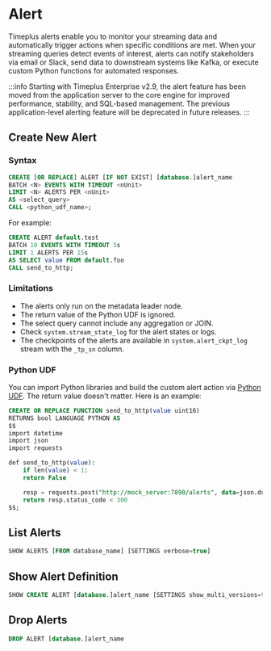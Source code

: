 # Alert

Timeplus alerts enable you to monitor your streaming data and automatically trigger actions when specific conditions are met. When your streaming queries detect events of interest, alerts can notify stakeholders via email or Slack, send data to downstream systems like Kafka, or execute custom Python functions for automated responses.

:::info
Starting with Timeplus Enterprise v2.9, the alert feature has been moved from the application server to the core engine for improved performance, stability, and SQL-based management. The previous application-level alerting feature will be deprecated in future releases.
:::

## Create New Alert

### Syntax
```sql
CREATE [OR REPLACE] ALERT [IF NOT EXIST] [database.]alert_name
BATCH <N> EVENTS WITH TIMEOUT <nUnit>
LIMIT <N> ALERTS PER <nUnit>
AS <select_query>
CALL <python_udf_name>;
```

For example:
```sql
CREATE ALERT default.test
BATCH 10 EVENTS WITH TIMEOUT 5s
LIMIT 1 ALERTS PER 15s
AS SELECT value FROM default.foo
CALL send_to_http;
```

### Limitations
* The alerts only run on the metadata leader node.
* The return value of the Python UDF is ignored.
* The select query cannot include any aggregation or JOIN.
* Check `system.stream_state_log` for the alert states or logs.
* The checkpoints of the alerts are available in `system.alert_ckpt_log` stream with the `_tp_sn` column.

### Python UDF
You can import Python libraries and build the custom alert action via [Python UDF](/py-udf). The return value doesn't matter. Here is an example:

```sql
CREATE OR REPLACE FUNCTION send_to_http(value uint16)
RETURNS bool LANGUAGE PYTHON AS
$$
import datetime
import json
import requests

def send_to_http(value):
    if len(value) < 1:
    return False

    resp = requests.post("http://mock_server:7890/alerts", data=json.dumps({"ts": str(datetime.datetime.utcnow()), "data": value}))
    return resp.status_code < 300
$$;
```

## List Alerts
```sql
SHOW ALERTS [FROM database_name] [SETTINGS verbose=true]
```

## Show Alert Definition
```sql
SHOW CREATE ALERT [database.]alert_name [SETTINGS show_multi_versions=true]
```

## Drop Alerts
```sql
DROP ALERT [database.]alert_name
```
